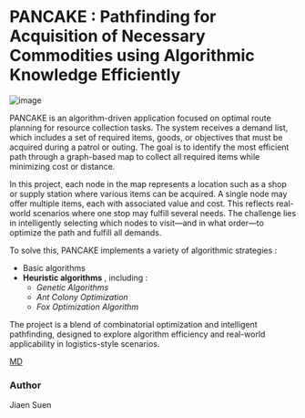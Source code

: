 # PANCAKE : Pathfinding for Acquisition of Necessary Commodities using Algorithmic Knowledge Efficiently

![image](https://www.foodandwine.com/thmb/HVbJsZlSG7BQF1mif2Z5tZICM8g=/1500x0/filters:no_upscale():max_bytes(150000):strip_icc()/Buttermilk-Pancakes-FT-RECIPE1222-5589088e52c94e6f8a610b4393196fbb.jpg)

PANCAKE is an algorithm-driven application focused on optimal route planning for resource collection tasks. The system receives a demand list, which includes a set of required items, goods, or objectives that must be acquired during a patrol or outing. The goal is to identify the most efficient path through a graph-based map to collect all required items while minimizing cost or distance.  



In this project, each node in the map represents a location such as a shop or supply station where various items can be acquired. A single node may offer multiple items, each with associated value and cost. This reflects real-world scenarios where one stop may fulfill several needs. The challenge lies in intelligently selecting which nodes to visit—and in what order—to optimize the path and fulfill all demands.  


To solve this, PANCAKE implements a variety of algorithmic strategies :   

* Basic algorithms
* **Heuristic **algorithms****  ,  including :
  * *Genetic Algorithms*
  * *Ant Colony Optimization*
  * *Fox  Optimization Algorithm*

The project is a blend of combinatorial optimization and intelligent pathfinding, designed to explore algorithm efficiency and real-world applicability in logistics-style scenarios.  


[MD](/@Dev/DataStruct.md)


### Author

Jiaen Suen
